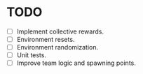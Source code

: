 # TODO

- [ ] Implement collective rewards.
- [ ] Environment resets. 
- [ ] Environment randomization.
- [ ] Unit tests.
- [ ] Improve team logic and spawning points.